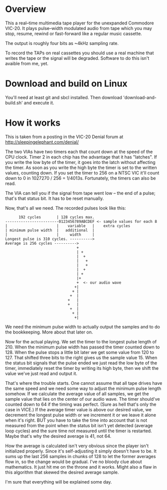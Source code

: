 # Overview

This a real–time multimedia tape player for the unexpanded Commodore
VIC-20.  It plays pulse–width modulated audio from tape which you may
stop, resume, rewind or fast-forward like a regular music cassette.

The output is roughly four bits as ~4kHz sampling rate.

To record the TAPs on real cassettes you should use a real machine that
writes the tape or the signal will be degraded.  Software to do this
isn't avaible from me, yet.


# Download and build on Linux

You'll need at least git and sbcl installed.  Then download
'download-and-build.sh' and execute it.


# How it works

This is taken from a posting in the VIC-20 Denial forum at
http://sleepingelephant.com/denial/

The two VIAs have two timers each that count down at the speed of the CPU
clock.  Timer 2 in each chip has the advantage that it has "latches".  If
you write the low byte of the timer, it goes into the latch without
affecting the timer.  As soon as you write the high byte the timer is set
to the written values, counting down.  If you set the timer to 256 on a NTSC
VIC it'll count down to 0 in 1027270 / 256 = 1/4013s.
Fortunately, the timers can also be read.

The VIA can tell you if the signal from tape went low – the end of a
pulse; that's that status bit.  It has to be reset manually.

Now, that's all we need.  The recorded pulses look like this:


          192 cycles       | 128 cycles max.
    ------------------------0123456789ABCDEF <- sample values for each 8
    |                      |    variable   |    extra cycles
    | minimum pulse width  |   additional  |
    |                      |     width     |
    Longest pulse is 310 cycles. ---------->
    Average is 256 cycles ---------->
                                    +       
                                    | +     
                                    |  +    
                                    |   +   
                                    |   +   
                                    |  +    
                                    | +     
                                    |+      
                                    +  <- our audio wave
                                   +|       
                                  + |       
                                 +  |       
                                +   |       
                                +   |       
                                 +  |       
                                  + |       
                                   +|       

We need the minimum pulse width to actually output the samples and to
do the bookkeeping.  More about that later on.

Now for the actual playing. We set the timer to the longest pulse length of
210.  When the minimum pulse width has passed the timer counted down to
128.  When the pulse stops a little bit later we get some value from 120
to 127.  That shifted three bits to the right gives us the sample value 15.
When the status bit signals that the pulse ended we just read the low byte
of the timer, immediately reset the timer by writing its high byte, then we
shift the value we've just read and output it.

That's where the trouble starts.  One cannot assume that all tape drives
have the same speed and we need some way to adjust the minimum pulse length
somehow. If we calculate the average value of all samples, we get the sample
value that lies on the center of our audio wave. The timer should've counted
down to 64 if the timing was perfect.  (Sure as hell that's only the case in
VICE.)  If the average timer value is above our desired value, we decrement
the longest pulse width or we increment it or we leave it alone when it's
right. BUT you have to take the time into account that is not measured
from the point when the status bit isn't yet detected (average loop cycles)
and the sure time not measured until the timer is restarted. Maybe that's
why the desired average is 41, not 64.

How the average is calculated isn't very obvious since the player isn't
initialized properly. Since it's self-adjusting it simply doesn't have to
be.  It sums up the last 256 samples in chunks of 128 to let the former
averages flow in, so the change would be gradual.  I've no bloody clue
about mathematics.  It just hit me on the throne and it works.  Might also
a flaw in this algorithm that skewed the desired average sample.

I'm sure that everything will be explained some day.
